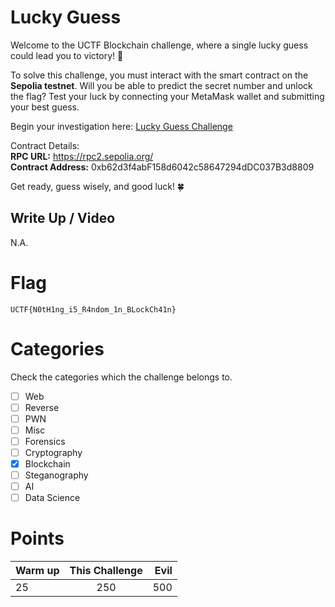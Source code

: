 # Lucky Guess

Welcome to the UCTF Blockchain challenge, where a single lucky guess could lead you to victory! 🌟

To solve this challenge, you must interact with the smart contract on the **Sepolia testnet**. Will you be able to predict the secret number and unlock the flag? Test your luck by connecting your MetaMask wallet and submitting your best guess.

Begin your investigation here: [Lucky Guess Challenge](https://lucky-guess.uctf.ir/)

Contract Details:  
**RPC URL:** https://rpc2.sepolia.org/  
**Contract Address:** 0xb62d3f4abF158d6042c58647294dDC037B3d8809

Get ready, guess wisely, and good luck! 🍀

## Write Up / Video

N.A.

# Flag
```
UCTF{N0tH1ng_i5_R4ndom_1n_BLockCh41n}
```
# Categories

Check the categories which the challenge belongs to.

- [ ] Web
- [ ] Reverse
- [ ] PWN
- [ ] Misc
- [ ] Forensics
- [ ] Cryptography
- [x] Blockchain
- [ ] Steganography
- [ ] AI
- [ ] Data Science

# Points

| Warm up | This Challenge  | Evil |
| ------- |:---------------:| ----:|
| 25      |       250       | 500  |